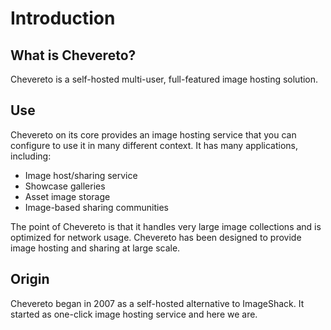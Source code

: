 # Introduction

## What is Chevereto?

Chevereto is a self-hosted multi-user, full-featured image hosting solution.

## Use

Chevereto on its core provides an image hosting service that you can configure to use it in many different context. It has many applications, including:

* Image host/sharing service
* Showcase galleries
* Asset image storage
* Image-based sharing communities

The point of Chevereto is that it handles very large image collections and is optimized for network usage. Chevereto has been designed to provide image hosting and sharing at large scale.

## Origin

Chevereto began in 2007 as a self-hosted alternative to ImageShack. It started as one-click image hosting service and here we are.
